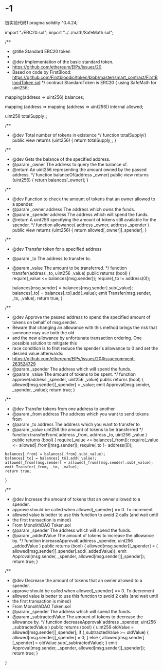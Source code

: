# -1
链实验代码1
pragma solidity ^0.4.24;

import "./ERC20.sol";
import "../../math/SafeMath.sol";


/**
 * @title Standard ERC20 token
 *
 * @dev Implementation of the basic standard token.
 * https://github.com/ethereum/EIPs/issues/20
 * Based on code by FirstBlood: https://github.com/Firstbloodio/token/blob/master/smart_contract/FirstBloodToken.sol
 */
contract StandardToken is ERC20 {
  using SafeMath for uint256;

  mapping(address => uint256) balances;

  mapping (address => mapping (address => uint256)) internal allowed;

  uint256 totalSupply_;

  /**
  * @dev Total number of tokens in existence
  */
  function totalSupply() public view returns (uint256) {
    return totalSupply_;
  }

  /**
  * @dev Gets the balance of the specified address.
  * @param _owner The address to query the the balance of.
  * @return An uint256 representing the amount owned by the passed address.
  */
  function balanceOf(address _owner) public view returns (uint256) {
    return balances[_owner];
  }

  /**
   * @dev Function to check the amount of tokens that an owner allowed to a spender.
   * @param _owner address The address which owns the funds.
   * @param _spender address The address which will spend the funds.
   * @return A uint256 specifying the amount of tokens still available for the spender.
   */
  function allowance(
    address _owner,
    address _spender
   )
    public
    view
    returns (uint256)
  {
    return allowed[_owner][_spender];
  }

  /**
  * @dev Transfer token for a specified address
  * @param _to The address to transfer to.
  * @param _value The amount to be transferred.
  */
  function transfer(address _to, uint256 _value) public returns (bool) {
    require(_value <= balances[msg.sender]);
    require(_to != address(0));

    balances[msg.sender] = balances[msg.sender].sub(_value);
    balances[_to] = balances[_to].add(_value);
    emit Transfer(msg.sender, _to, _value);
    return true;
  }

  /**
   * @dev Approve the passed address to spend the specified amount of tokens on behalf of msg.sender.
   * Beware that changing an allowance with this method brings the risk that someone may use both the old
   * and the new allowance by unfortunate transaction ordering. One possible solution to mitigate this
   * race condition is to first reduce the spender's allowance to 0 and set the desired value afterwards:
   * https://github.com/ethereum/EIPs/issues/20#issuecomment-263524729
   * @param _spender The address which will spend the funds.
   * @param _value The amount of tokens to be spent.
   */
  function approve(address _spender, uint256 _value) public returns (bool) {
    allowed[msg.sender][_spender] = _value;
    emit Approval(msg.sender, _spender, _value);
    return true;
  }

  /**
   * @dev Transfer tokens from one address to another
   * @param _from address The address which you want to send tokens from
   * @param _to address The address which you want to transfer to
   * @param _value uint256 the amount of tokens to be transferred
   */
  function transferFrom(
    address _from,
    address _to,
    uint256 _value
  )
    public
    returns (bool)
  {
    require(_value <= balances[_from]);
    require(_value <= allowed[_from][msg.sender]);
    require(_to != address(0));

    balances[_from] = balances[_from].sub(_value);
    balances[_to] = balances[_to].add(_value);
    allowed[_from][msg.sender] = allowed[_from][msg.sender].sub(_value);
    emit Transfer(_from, _to, _value);
    return true;
  }

  /**
   * @dev Increase the amount of tokens that an owner allowed to a spender.
   * approve should be called when allowed[_spender] == 0. To increment
   * allowed value is better to use this function to avoid 2 calls (and wait until
   * the first transaction is mined)
   * From MonolithDAO Token.sol
   * @param _spender The address which will spend the funds.
   * @param _addedValue The amount of tokens to increase the allowance by.
   */
  function increaseApproval(
    address _spender,
    uint256 _addedValue
  )
    public
    returns (bool)
  {
    allowed[msg.sender][_spender] = (
      allowed[msg.sender][_spender].add(_addedValue));
    emit Approval(msg.sender, _spender, allowed[msg.sender][_spender]);
    return true;
  }

  /**
   * @dev Decrease the amount of tokens that an owner allowed to a spender.
   * approve should be called when allowed[_spender] == 0. To decrement
   * allowed value is better to use this function to avoid 2 calls (and wait until
   * the first transaction is mined)
   * From MonolithDAO Token.sol
   * @param _spender The address which will spend the funds.
   * @param _subtractedValue The amount of tokens to decrease the allowance by.
   */
  function decreaseApproval(
    address _spender,
    uint256 _subtractedValue
  )
    public
    returns (bool)
  {
    uint256 oldValue = allowed[msg.sender][_spender];
    if (_subtractedValue >= oldValue) {
      allowed[msg.sender][_spender] = 0;
    } else {
      allowed[msg.sender][_spender] = oldValue.sub(_subtractedValue);
    }
    emit Approval(msg.sender, _spender, allowed[msg.sender][_spender]);
    return true;
  }

}
